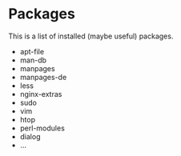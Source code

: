 # Packages
This is a list of installed (maybe useful) packages.

* apt-file
* man-db
* manpages
* manpages-de
* less
* nginx-extras
* sudo
* vim
* htop
* perl-modules
* dialog
* ...
